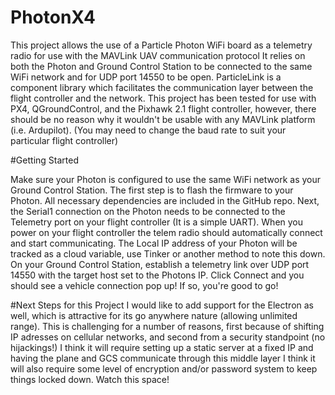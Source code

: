 # PhotonX4

This project allows the use of a Particle Photon WiFi board as a telemetry radio for use with the MAVLink UAV communication protocol
It relies on both the Photon and Ground Control Station to be connected to the same WiFi network and for  UDP port 14550 to be open.
ParticleLink is a component library which facilitates the communication layer between the flight controller and the network.
This project has been tested for use with PX4, QGroundControl, and the Pixhawk 2.1 flight controller, however, there should be no reason why it wouldn't be usable with any MAVLink platform (i.e. Ardupilot).
(You may need to change the baud rate to suit your particular flight controller)

#Getting Started

Make sure your Photon is configured to use the same WiFi network as your Ground Control Station.
The first step is to flash the firmware to your Photon.  All necessary dependencies are included in the GitHub repo.
Next, the Serial1 connection on the Photon needs to be connected to the Telemetry port on your flight controller (It is a simple UART).
When you power on your flight controller the telem radio should automatically connect and start communicating.
The Local IP address of your Photon will be tracked as a cloud variable, use Tinker or another method to note this down.
On your Ground Control Station, establish a telemetry link over UDP port 14550 with the target host set to the Photons IP.
Click Connect and you should see a vehicle connection pop up!  If so, you're good to go!


#Next Steps for this Project
I would like to add support for the Electron as well, which is attractive for its go anywhere nature (allowing unlimited range).
This is challenging for a number of reasons, first because of shifting IP adresses on cellular networks, and second from a security standpoint (no hijackings!)
I think it will require setting up a static server at a fixed IP and having the plane and GCS communicate through this middle layer
I think it will also require some level of encryption and/or password system to keep things locked down. Watch this space!

